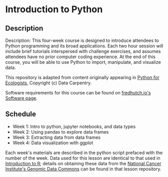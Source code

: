 # Introduction to Python

## Description

Description: This four-week course is designed to introduce attendees to Python programming and its broad applications. 
Each two hour session will include brief tutorials interspersed with challenge exercises, and assumes attendees have 
no prior computer coding experience. At the end of this course, you will be able to use Python to import, manipulate, 
and visualize data.

This repository is adapted from content originally appearing in 
[Python for Ecologists](https://datacarpentry.org/python-ecology-lesson/),
Copyright (c) Data Carpentry. 

Software requirements for this course can be found on [fredhutch.io's Software page](http://www.fredhutch.io/software/).


## Schedule

* Week 1: Intro to python, jupyter notebooks, and data types
* Week 2: Using pandas to explore data frames
* Week 3: Extracting data from data frames
* Week 4: Data visualization with ggplot

Each week's materials are described in the python script prefaced with the number of the week. 
Data used for this lesson are identical to that used in [Introduction to R](https://github.com/fredhutchio/R_intro);
details on obtaining these data from the [National Cancer Institute's Genomic Data Commons](https://gdc.cancer.gov) 
can be found in that lesson repository.
